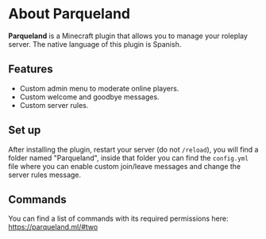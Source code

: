 
# About Parqueland
**Parqueland** is a Minecraft plugin that allows you to manage your roleplay server. The native language of this plugin is Spanish.

## Features

- Custom admin menu to moderate online players.
- Custom welcome and goodbye messages.
- Custom server rules.

## Set up

After installing the plugin, restart your server (do not `/reload`), you will find a folder named "Parqueland", inside that folder you can find the `config.yml` file where you can enable custom join/leave messages and change the server rules message.

## Commands

You can find a list of commands with its required permissions here: https://parqueland.ml/#two